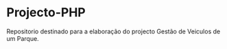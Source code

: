 # Projecto-PHP
Repositorio destinado para a elaboração do projecto Gestão de Veiculos de um Parque.
